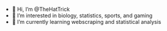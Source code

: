 - 👋 Hi, I’m @TheHatTrick
- 👀 I’m interested in biology, statistics, sports, and gaming
- 🌱 I’m currently learning webscraping and statistical analysis

<!---
TheHatTrick/TheHatTrick is a ✨ special ✨ repository because its `README.md` (this file) appears on your GitHub profile.
You can click the Preview link to take a look at your changes.
--->
